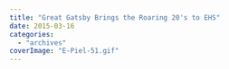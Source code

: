 ```yaml
---
title: "Great Gatsby Brings the Roaring 20's to EHS"
date: 2015-03-16
categories: 
  - "archives"
coverImage: "E-Piel-51.gif"
---
```



